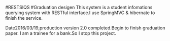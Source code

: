 #RESTSIQS
#Graduation desigen
This system is a student infomations querying system with RESTful interface.I use SpringMVC & hibernate to finish the service. 

Date2016/03/19,production version 2.0 completed.Begin to finish graduation paper. I am a trainee for a bank.So I stop this project.